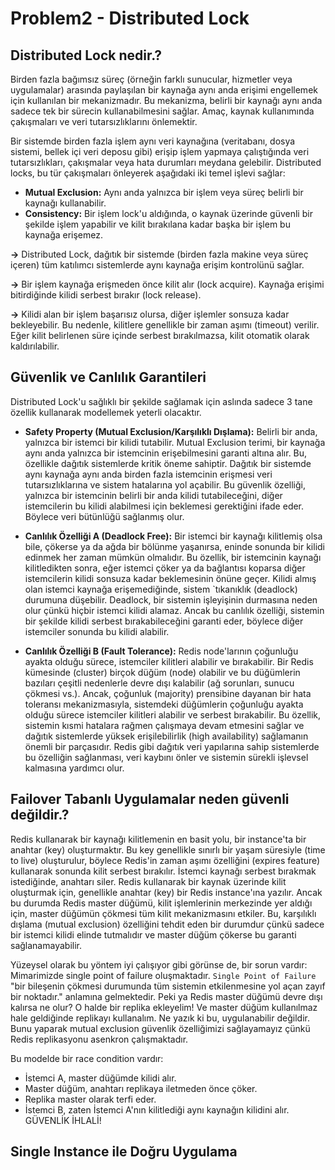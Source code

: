 # Problem2 - Distributed Lock

## Distributed Lock nedir.?

Birden fazla bağımsız süreç (örneğin farklı sunucular, hizmetler veya uygulamalar) arasında paylaşılan bir kaynağa aynı 
anda erişimi engellemek için kullanılan bir mekanizmadır. Bu mekanizma, belirli bir kaynağı aynı anda sadece tek bir 
sürecin kullanabilmesini sağlar. Amaç, kaynak kullanımında çakışmaları ve veri tutarsızlıklarını önlemektir.

Bir sistemde birden fazla işlem aynı veri kaynağına (veritabanı, dosya sistemi, bellek içi veri deposu gibi) erişip 
işlem yapmaya çalıştığında veri tutarsızlıkları, çakışmalar veya hata durumları meydana gelebilir. Distributed locks, bu 
tür çakışmaları önleyerek aşağıdaki iki temel işlevi sağlar:

* **Mutual Exclusion:** Aynı anda yalnızca bir işlem veya süreç belirli bir kaynağı kullanabilir.
* **Consistency:** Bir işlem lock'u aldığında, o kaynak üzerinde güvenli bir şekilde işlem yapabilir ve kilit bırakılana 
kadar başka bir işlem bu kaynağa erişemez.

<b>-></b> Distributed Lock, dağıtık bir sistemde (birden fazla makine veya süreç içeren) tüm katılımcı sistemlerde aynı 
kaynağa erişim kontrolünü sağlar.

<b>-></b> Bir işlem kaynağa erişmeden önce kilit alır (lock acquire). Kaynağa erişimi bitirdiğinde kilidi serbest bırakır 
(lock release).

<b>-></b> Kilidi alan bir işlem başarısız olursa, diğer işlemler sonsuza kadar bekleyebilir. Bu nedenle, kilitlere 
genellikle bir zaman aşımı (timeout) verilir. Eğer kilit belirlenen süre içinde serbest bırakılmazsa, kilit otomatik 
olarak kaldırılabilir.

## Güvenlik ve Canlılık Garantileri
Distributed Lock'u sağlıklı bir şekilde sağlamak için aslında sadece 3 tane özellik kullanarak modellemek yeterli olacaktır.

* **Safety Property (Mutual Exclusion/Karşılıklı Dışlama):** Belirli bir anda, yalnızca bir istemci bir kilidi tutabilir.
Mutual Exclusion terimi, bir kaynağa aynı anda yalnızca bir istemcinin erişebilmesini garanti altına alır. Bu, özellikle 
dağıtık sistemlerde kritik öneme sahiptir. Dağıtık bir sistemde aynı kaynağa aynı anda birden fazla istemcinin erişmesi 
veri tutarsızlıklarına ve sistem hatalarına yol açabilir. Bu güvenlik özelliği, yalnızca bir istemcinin belirli bir anda 
kilidi tutabileceğini, diğer istemcilerin bu kilidi alabilmesi için beklemesi gerektiğini ifade eder. Böylece veri bütünlüğü 
sağlanmış olur.

* **Canlılık Özelliği A (Deadlock Free):** Bir istemci bir kaynağı kilitlemiş olsa bile, çökerse ya da ağda bir bölünme 
yaşanırsa, eninde sonunda bir kilidi edinmek her zaman mümkün olmalıdır. Bu özellik, bir istemcinin kaynağı kilitledikten 
sonra, eğer istemci çöker ya da bağlantısı koparsa diğer istemcilerin kilidi sonsuza kadar beklemesinin önüne geçer. Kilidi 
almış olan istemci kaynağa erişemediğinde, sistem `tıkanıklık (deadlock) durumuna düşebilir. Deadlock, bir sistemin 
işleyişinin durmasına neden olur çünkü hiçbir istemci kilidi alamaz. Ancak bu canlılık özelliği, sistemin bir şekilde kilidi 
serbest bırakabileceğini garanti eder, böylece diğer istemciler sonunda bu kilidi alabilir.

* **Canlılık Özelliği B (Fault Tolerance):** Redis node'larının çoğunluğu ayakta olduğu sürece, istemciler kilitleri alabilir 
ve bırakabilir. Bir Redis kümesinde (cluster) birçok düğüm (node) olabilir ve bu düğümlerin bazıları çeşitli nedenlerle 
devre dışı kalabilir (ağ sorunları, sunucu çökmesi vs.). Ancak, çoğunluk (majority) prensibine dayanan bir hata toleransı 
mekanizmasıyla, sistemdeki düğümlerin çoğunluğu ayakta olduğu sürece istemciler kilitleri alabilir ve serbest bırakabilir.
Bu özellik, sistemin kısmi hatalara rağmen çalışmaya devam etmesini sağlar ve dağıtık sistemlerde yüksek erişilebilirlik 
(high availability) sağlamanın önemli bir parçasıdır. Redis gibi dağıtık veri yapılarına sahip sistemlerde bu özelliğin 
sağlanması, veri kaybını önler ve sistemin sürekli işlevsel kalmasına yardımcı olur.

## Failover Tabanlı Uygulamalar neden güvenli değildir.?
Redis kullanarak bir kaynağı kilitlemenin en basit yolu, bir instance'ta bir anahtar (key) oluşturmaktır. Bu key genellikle 
sınırlı bir yaşam süresiyle (time to live) oluşturulur, böylece Redis'in zaman aşımı özelliğini (expires feature) kullanarak 
sonunda kilit serbest bırakılır. İstemci kaynağı serbest bırakmak istediğinde, anahtarı siler.
Redis kullanarak bir kaynak üzerinde kilit oluşturmak için, genellikle anahtar (key) bir Redis instance'ına yazılır. 
Ancak bu durumda Redis master düğümü, kilit işlemlerinin merkezinde yer aldığı için, master düğümün çökmesi tüm kilit 
mekanizmasını etkiler. Bu, karşılıklı dışlama (mutual exclusion) özelliğini tehdit eden bir durumdur çünkü sadece bir 
istemci kilidi elinde tutmalıdır ve master düğüm çökerse bu garanti sağlanamayabilir.

Yüzeysel olarak bu yöntem iyi çalışıyor gibi görünse de, bir sorun vardır: Mimarimizde single point of failure oluşmaktadır.
`Single Point of Failure` "bir bileşenin çökmesi durumunda tüm sistemin etkilenmesine yol açan zayıf bir noktadır." anlamına
gelmektedir. Peki ya Redis master düğümü devre dışı kalırsa ne olur? O halde bir replika ekleyelim! Ve master düğüm 
kullanılmaz hale geldiğinde replikayı kullanalım. Ne yazık ki bu, uygulanabilir değildir.  Bunu yaparak mutual exclusion 
güvenlik özelliğimizi sağlayamayız çünkü Redis replikasyonu asenkron çalışmaktadır.

Bu modelde bir race condition vardır:

* İstemci A, master düğümde kilidi alır.
* Master düğüm, anahtarı replikaya iletmeden önce çöker.
* Replika master olarak terfi eder.
* İstemci B, zaten İstemci A'nın kilitlediği aynı kaynağın kilidini alır. GÜVENLİK İHLALİ!

## Single Instance ile Doğru Uygulama